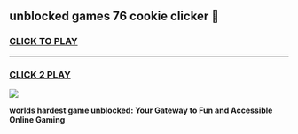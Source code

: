
## unblocked games 76 cookie clicker 👋
<h3>
<a href="https://premium.freeplayer.one?title=unblocked_games_76_cookie_clicker&ref=13F">CLICK TO PLAY</a></h3>
<hr>

<h3>
<a href="https://premium.freeplayer.one?title=unblocked_games_76_cookie_clicker&ref=13F">CLICK 2 PLAY</a>
  
</h3>

<a href="https://premium.freeplayer.one?title=unblocked_games_76_cookie_clicker&ref=12F/"><img src="https://clearcache.store/games.png"></a>


**worlds hardest game unblocked: Your Gateway to Fun and Accessible Online Gaming**
